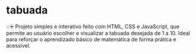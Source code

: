 # tabuada
💡➗ Projeto simples e interativo feito com HTML, CSS e JavaScript, que permite ao usuário escolher e visualizar a tabuada desejada de 1 a 10. Ideal para reforçar o aprendizado básico de matemática de forma prática e acessível.
